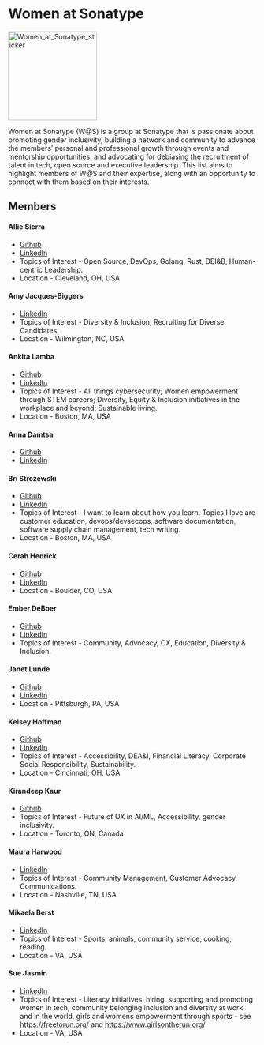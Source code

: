 # Women at Sonatype
<img width="180" alt="Women_at_Sonatype_sticker" src="https://user-images.githubusercontent.com/15128587/152411757-e69755b5-7a0b-4533-be0f-abac0e667dca.png">

Women at Sonatype (W@S) is a group at Sonatype that is passionate about promoting gender inclusivity, building a network and community to advance the members’ personal and professional growth through events and mentorship opportunities, and advocating for debiasing the recruitment of talent in tech, open source and executive leadership. This list aims to highlight members of W@S and their expertise, along with an opportunity to connect with them based on their interests.

## Members
#### Allie Sierra
- [Github](https://github.com/allisonsierra)
- [LinkedIn](https://www.linkedin.com/in/allisonsierra/)
- Topics of Interest - Open Source, DevOps, Golang, Rust, DEI&B, Human-centric Leadership.
- Location - Cleveland, OH, USA

#### Amy Jacques-Biggers
- [LinkedIn](https://www.linkedin.com/in/amyjacques/)
- Topics of Interest - Diversity & Inclusion, Recruiting for Diverse Candidates.
- Location - Wilmington, NC, USA

#### Ankita Lamba
- [Github](https://github.com/alamba3890)
- [LinkedIn](https://www.linkedin.com/in/ankitalamba/)
- Topics of Interest - All things cybersecurity; Women empowerment through STEM careers; Diversity, Equity & Inclusion initiatives in the workplace and beyond; Sustainable living.
- Location - Boston, MA, USA
 
#### Anna Damtsa
- [Github](https://github.com/anna-d)
- [LinkedIn](https://www.linkedin.com/in/anna-damtsa-680150147/)

#### Bri Strozewski
- [Github](https://github.com/Bristro)
- [LinkedIn](https://www.linkedin.com/in/briannestrozewski/)
- Topics of Interest - I want to learn about how you learn. Topics I love are customer education, devops/devsecops, software documentation, software supply chain management, tech writing.
- Location - Boston, MA, USA

#### Cerah Hedrick
- [Github](https://github.com/CerahSonatype)
- [LinkedIn](https://www.linkedin.com/in/cerahhedrick/)
- Location - Boulder, CO, USA

#### Ember DeBoer
- [Github](https://github.com/emdebo)
- [LinkedIn](https://www.linkedin.com/in/emberdeboer/)
- Topics of Interest - Community, Advocacy, CX, Education, Diversity & Inclusion.

#### Janet Lunde
- [Github](https://github.com/jhlunde)
- [LinkedIn](https://www.linkedin.com/in/janetlunde/)
- Location - Pittsburgh, PA, USA

#### Kelsey Hoffman
- [Github](https://github.com/kelshoffman)
- [LinkedIn](https://www.linkedin.com/in/hoffmak/)
- Topics of Interest - Accessibility, DEA&I, Financial Literacy, Corporate Social Responsibility, Sustainability.
- Location - Cincinnati, OH, USA

#### Kirandeep Kaur
- [Github](https://github.com/KirannKaur)
- Topics of Interest - Future of UX in AI/ML, Accessibility, gender inclusivity.
- Location - Toronto, ON, Canada

#### Maura Harwood
- [LinkedIn](https://www.linkedin.com/in/maura-harwood-0b4a9662/)
- Topics of Interest - Community Management, Customer Advocacy, Communications.
- Location - Nashville, TN, USA
 
#### Mikaela Berst
- [LinkedIn](https://www.linkedin.com/in/mikaela-berst/)
- Topics of Interest - Sports, animals, community service, cooking, reading.
- Location - VA, USA

#### Sue Jasmin
- [LinkedIn](https://linkedin.com/in/susanjasmin/)
- Topics of Interest - Literacy initiatives, hiring, supporting and promoting women in tech, community belonging inclusion and diversity at work and in the world, girls and womens empowerment through sports - see https://freetorun.org/ and https://www.girlsontherun.org/
- Location - VA, USA

